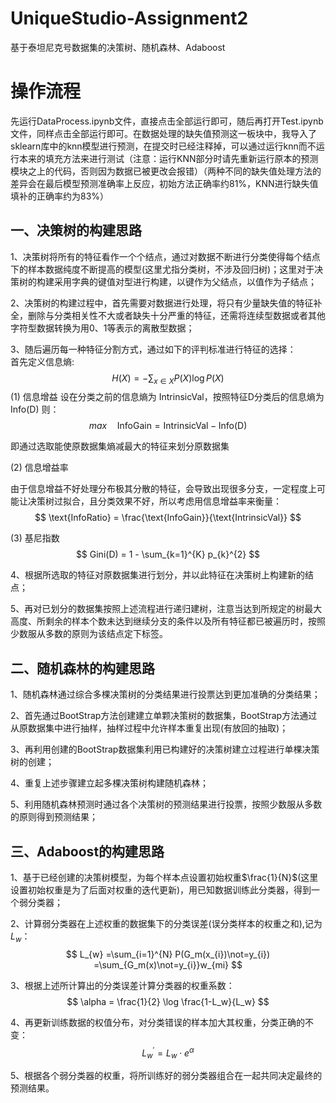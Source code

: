 # UniqueStudio-Assignment2
基于泰坦尼克号数据集的决策树、随机森林、Adaboost
# 操作流程
先运行DataProcess.ipynb文件，直接点击全部运行即可，随后再打开Test.ipynb文件，同样点击全部运行即可。在数据处理的缺失值预测这一板块中，我导入了sklearn库中的knn模型进行预测，在提交时已经注释掉，可以通过运行knn而不运行本来的填充方法来进行测试（注意：运行KNN部分时请先重新运行原本的预测模块之上的代码，否则因为数据已被更改会报错）（两种不同的缺失值处理方法的差异会在最后模型预测准确率上反应，初始方法正确率约81%，KNN进行缺失值填补的正确率约为83%）


## 一、决策树的构建思路
1、决策树将所有的特征看作一个个结点，通过对数据不断进行分类使得每个结点下的样本数据纯度不断提高的模型(这里尤指分类树，不涉及回归树)；这里对于决策树的构建采用字典的键值对型进行构建，以键作为父结点，以值作为子结点；

2、决策树的构建过程中，首先需要对数据进行处理，将只有少量缺失值的特征补全，删除与分类相关性不大或者缺失十分严重的特征，还需将连续型数据或者其他字符型数据转换为用0、1等表示的离散型数据；

3、随后遍历每一种特征分割方式，通过如下的评判标准进行特征的选择：   
首先定义信息熵:
        $$
        H(X) = -\sum_{x\in X}P(X) \log P(X)
        $$
(1) 信息增益 设在分类之前的信息熵为 $\text{IntrinsicVal}$，按照特征D分类后的信息熵为 $\text{Info(D)}$ 则：
$$
max \quad \text{InfoGain} = \text{IntrinsicVal} - \text{Info(D)}
$$

即通过选取能使原数据集熵减最大的特征来划分原数据集

(2) 信息增益率

由于信息增益不好处理分布极其分散的特征，会导致出现很多分支，一定程度上可能让决策树过拟合，且分类效果不好，所以考虑用信息增益率来衡量：
$$
\text{InfoRatio} = \frac{\text{InfoGain}}{\text{IntrinsicVal}}
$$

(3) 基尼指数    
$$
Gini(D) = 1 - \sum_{k=1}^{K} p_{k}^{2}
$$

4、根据所选取的特征对原数据集进行划分，并以此特征在决策树上构建新的结点；

5、再对已划分的数据集按照上述流程进行递归建树，注意当达到所规定的树最大高度、所剩余的样本个数未达到继续分支的条件以及所有特征都已被遍历时，按照少数服从多数的原则为该结点定下标签。

## 二、随机森林的构建思路

1、随机森林通过综合多棵决策树的分类结果进行投票达到更加准确的分类结果；

2、首先通过BootStrap方法创建建立单颗决策树的数据集，BootStrap方法通过从原数据集中进行抽样，抽样过程中允许样本重复出现(有放回的抽取)；

3、再利用创建的BootStrap数据集利用已构建好的决策树建立过程进行单棵决策树的创建；

4、重复上述步骤建立起多棵决策树构建随机森林；

5、利用随机森林预测时通过各个决策树的预测结果进行投票，按照少数服从多数的原则得到预测结果；

## 三、Adaboost的构建思路

1、基于已经创建的决策树模型，为每个样本点设置初始权重$\frac{1}{N}$(这里设置初始权重是为了后面对权重的迭代更新)，用已知数据训练此分类器，得到一个弱分类器；

2、计算弱分类器在上述权重的数据集下的分类误差(误分类样本的权重之和),记为$L_{w}$：
$$
L_{w} =\sum_{i=1}^{N} P(G_m(x_{i})\not=y_{i}) =\sum_{G_m(x)\not=y_{i}}w_{mi}
$$

3、根据上述所计算出的分类误差计算分类器的权重系数：
$$
\alpha = \frac{1}{2} \log \frac{1-L_w}{L_w}
$$

4、再更新训练数据的权值分布，对分类错误的样本加大其权重，分类正确的不变：
$$
L_{w}^{'} = L_{w} \cdot e^{\alpha}
$$

5、根据各个弱分类器的权重，将所训练好的弱分类器组合在一起共同决定最终的预测结果。
